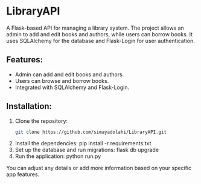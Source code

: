 # LibraryAPI

A Flask-based API for managing a library system. The project allows an admin to add and edit books and authors, while users can borrow books. It uses SQLAlchemy for the database and Flask-Login for user authentication.

## Features:
- Admin can add and edit books and authors.
- Users can browse and borrow books.
- Integrated with SQLAlchemy and Flask-Login.

## Installation:
1. Clone the repository:
   ```bash
   git clone https://github.com/simayadolahi/LibraryAPI.git
   
2. Install the dependencies:
  pip install -r requirements.txt
3. Set up the database and run migrations:
  flask db upgrade
4. Run the application:
  python run.py

You can adjust any details or add more information based on your specific app features.

